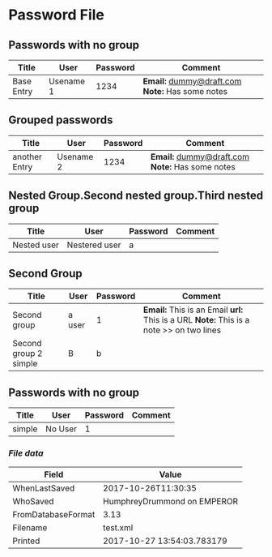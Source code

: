 # Password File


## Passwords with no group
Title       | User       | Password       | Comment                          
------------|------------|----------------|----------------------------------
Base Entry|Usename 1|1234|**Email:** dummy@draft.com **Note:** Has some notes 


## Grouped passwords
Title       | User       | Password       | Comment                          
------------|------------|----------------|----------------------------------
another Entry|Usename 2|1234|**Email:** dummy@draft.com **Note:** Has some notes 


## Nested Group.Second nested group.Third nested group
Title       | User       | Password       | Comment                          
------------|------------|----------------|----------------------------------
Nested user|Nestered user|a|


## Second Group
Title       | User       | Password       | Comment                          
------------|------------|----------------|----------------------------------
Second group|a user|1|**Email:** This is an Email **url:** This is a URL **Note:** This is a note >> on two lines 
Second group 2 simple|B|b|


## Passwords with no group
Title       | User       | Password       | Comment                          
------------|------------|----------------|----------------------------------
simple|No User|1|

### *File data*
Field | Value
------|------
WhenLastSaved |  2017-10-26T11:30:35
WhoSaved |  HumphreyDrummond on EMPEROR
FromDatabaseFormat |  3.13
Filename | test.xml
Printed  |  2017-10-27 13:54:03.783179
